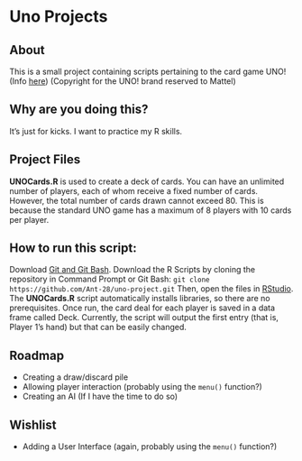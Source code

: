 Uno Projects
================

## About

This is a small project containing scripts pertaining to the card game
UNO! (Info [here](https://en.wikipedia.org/wiki/Uno_(card_game)))
(Copyright for the UNO! brand reserved to Mattel)

## Why are you doing this?

It’s just for kicks. I want to practice my R skills.

## Project Files

**UNOCards.R** is used to create a deck of cards. You can have an
unlimited number of players, each of whom receive a fixed number of
cards. However, the total number of cards drawn cannot exceed 80. This
is because the standard UNO game has a maximum of 8 players with 10
cards per player.

## How to run this script:

Download [Git and Git Bash](https://git-scm.com/downloads). Download the
R Scripts by cloning the repository in Command Prompt or Git Bash:
`git clone https://github.com/Ant-28/uno-project.git` Then, open the
files in [RStudio](https://www.rstudio.com/products/rstudio/download/).
The **UNOCards.R** script automatically installs libraries, so there are
no prerequisites. Once run, the card deal for each player is saved in a
data frame called Deck. Currently, the script will output the first
entry (that is, Player 1’s hand) but that can be easily changed.

## Roadmap

-   Creating a draw/discard pile
-   Allowing player interaction (probably using the `menu()` function?)
-   Creating an AI (If I have the time to do so)

## Wishlist

-   Adding a User Interface (again, probably using the `menu()`
    function?)
